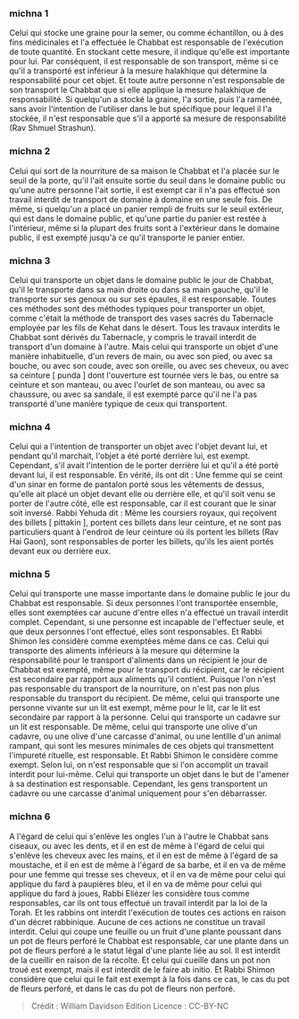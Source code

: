 
### michna 1
Celui qui stocke une graine pour la semer, ou comme échantillon, ou à des fins médicinales et l'a effectuée le Chabbat est responsable de l'exécution de toute quantité. En stockant cette mesure, il indique qu'elle est importante pour lui. Par conséquent, il est responsable de son transport, même si ce qu'il a transporté est inférieur à la mesure halakhique qui détermine la responsabilité pour cet objet. Et toute autre personne n'est responsable de son transport le Chabbat que si elle applique la mesure halakhique de responsabilité. Si quelqu'un a stocké la graine, l'a sortie, puis l'a ramenée, sans avoir l'intention de l'utiliser dans le but spécifique pour lequel il l'a stockée, il n'est responsable que s'il a apporté sa mesure de responsabilité (Rav Shmuel Strashun).

### michna 2
Celui qui sort de la nourriture de sa maison le Chabbat et l'a placée sur le seuil de la porte, qu'il l'ait ensuite sortie du seuil dans le domaine public ou qu'une autre personne l'ait sortie, il est exempt car il n'a pas effectué son travail interdit de transport de domaine à domaine en une seule fois. De même, si quelqu'un a placé un panier rempli de fruits sur le seuil extérieur, qui est dans le domaine public, et qu'une partie du panier est restée à l'intérieur, même si la plupart des fruits sont à l'extérieur dans le domaine public, il est exempté jusqu'à ce qu'il transporte le panier entier.

### michna 3
Celui qui transporte un objet dans le domaine public le jour de Chabbat, qu'il le transporte dans sa main droite ou dans sa main gauche, qu'il le transporte sur ses genoux ou sur ses épaules, il est responsable. Toutes ces méthodes sont des méthodes typiques pour transporter un objet, comme c'était la méthode de transport des vases sacrés du Tabernacle employée par les fils de Kehat dans le désert. Tous les travaux interdits le Chabbat sont dérivés du Tabernacle, y compris le travail interdit de transport d'un domaine à l'autre. Mais celui qui transporte un objet d'une manière inhabituelle, d'un revers de main, ou avec son pied, ou avec sa bouche, ou avec son coude, avec son oreille, ou avec ses cheveux, ou avec sa ceinture [ punda ] dont l'ouverture est tournée vers le bas, ou entre sa ceinture et son manteau, ou avec l'ourlet de son manteau, ou avec sa chaussure, ou avec sa sandale, il est exempté parce qu'il ne l'a pas transporté d'une manière typique de ceux qui transportent.

### michna 4
Celui qui a l'intention de transporter un objet avec l'objet devant lui, et pendant qu'il marchait, l'objet a été porté derrière lui, est exempt. Cependant, s'il avait l'intention de le porter derrière lui et qu'il a été porté devant lui, il est responsable. En vérité, ils ont dit : Une femme qui se ceint d'un sinar en forme de pantalon porté sous les vêtements de dessus, qu'elle ait placé un objet devant elle ou derrière elle, et qu'il soit venu se porter de l'autre côté, elle est responsable, car il est courant que le sinar soit inversé. Rabbi Yehuda dit : Même les coursiers royaux, qui reçoivent des billets [ pittakin ], portent ces billets dans leur ceinture, et ne sont pas particuliers quant à l'endroit de leur ceinture où ils portent les billets (Rav Hai Gaon), sont responsables de porter les billets, qu'ils les aient portés devant eux ou derrière eux.

### michna 5
Celui qui transporte une masse importante dans le domaine public le jour du Chabbat est responsable. Si deux personnes l'ont transportée ensemble, elles sont exemptées car aucune d'entre elles n'a effectué un travail interdit complet. Cependant, si une personne est incapable de l'effectuer seule, et que deux personnes l'ont effectué, elles sont responsables. Et Rabbi Shimon les considère comme exemptées même dans ce cas. Celui qui transporte des aliments inférieurs à la mesure qui détermine la responsabilité pour le transport d'aliments dans un récipient le jour de Chabbat est exempté, même pour le transport du récipient, car le récipient est secondaire par rapport aux aliments qu'il contient. Puisque l'on n'est pas responsable du transport de la nourriture, on n'est pas non plus responsable du transport du récipient. De même, celui qui transporte une personne vivante sur un lit est exempt, même pour le lit, car le lit est secondaire par rapport à la personne. Celui qui transporte un cadavre sur un lit est responsable. De même, celui qui transporte une olive d'un cadavre, ou une olive d'une carcasse d'animal, ou une lentille d'un animal rampant, qui sont les mesures minimales de ces objets qui transmettent l'impureté rituelle, est responsable. Et Rabbi Shimon le considère comme exempt. Selon lui, on n'est responsable que si l'on accomplit un travail interdit pour lui-même. Celui qui transporte un objet dans le but de l'amener à sa destination est responsable. Cependant, les gens transportent un cadavre ou une carcasse d'animal uniquement pour s'en débarrasser.

### michna 6
A l'égard de celui qui s'enlève les ongles l'un à l'autre le Chabbat sans ciseaux, ou avec les dents, et il en est de même à l'égard de celui qui s'enlève les cheveux avec les mains, et il en est de même à l'égard de sa moustache, et il en est de même à l'égard de sa barbe, et il en va de même pour une femme qui tresse ses cheveux, et il en va de même pour celui qui applique du fard à paupières bleu, et il en va de même pour celui qui applique du fard à joues, Rabbi Eliézer les considère tous comme responsables, car ils ont tous effectué un travail interdit par la loi de la Torah. Et les rabbins ont interdit l'exécution de toutes ces actions en raison d'un décret rabbinique. Aucune de ces actions ne constitue un travail interdit. Celui qui coupe une feuille ou un fruit d'une plante poussant dans un pot de fleurs perforé le Chabbat est responsable, car une plante dans un pot de fleurs perforé a le statut légal d'une plante liée au sol. Il est interdit de la cueillir en raison de la récolte. Et celui qui cueille dans un pot non troué est exempt, mais il est interdit de le faire ab initio. Et Rabbi Shimon considère que celui qui le fait est exempt à la fois dans ce cas, le cas du pot de fleurs perforé, et dans le cas du pot de fleurs non perforé.

>Crédit : William Davidson Edition
>Licence : CC-BY-NC